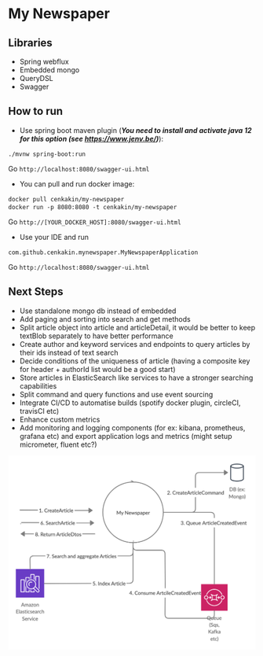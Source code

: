 # My Newspaper

## Libraries

- Spring webflux
- Embedded mongo
- QueryDSL
- Swagger

## How to run

- Use spring boot maven plugin (***You need to install and activate java 12 for this option (see https://www.jenv.be/)***):

```
./mvnw spring-boot:run
```
Go `http://localhost:8080/swagger-ui.html`

- You can pull and run docker image:
 
```
docker pull cenkakin/my-newspaper
docker run -p 8080:8080 -t cenkakin/my-newspaper
```
Go `http://[YOUR_DOCKER_HOST]:8080/swagger-ui.html`


- Use your IDE and run 
 ```
com.github.cenkakin.mynewspaper.MyNewspaperApplication
```
Go `http://localhost:8080/swagger-ui.html`

## Next Steps

- Use standalone mongo db instead of embedded
- Add paging and sorting into search and get methods
- Split article object into article and articleDetail, it would be better to keep textBlob separately to have better performance   
- Create author and keyword services and endpoints to query articles by their ids instead of text search
- Decide conditions of the uniqueness of article (having a composite key for header + authorId list would be a good start)
- Store articles in ElasticSearch like services to have a stronger searching capabilities
- Split command and query functions and use event sourcing
- Integrate CI/CD to automatise builds (spotify docker plugin, circleCI, travisCI etc)
- Enhance custom metrics
- Add monitoring and logging components (for ex: kibana, prometheus, grafana etc) and export application logs and metrics (might setup micrometer, fluent etc?)


![Desired Architecture](desired_architecture.png?raw=true "Desired Architecture")
  